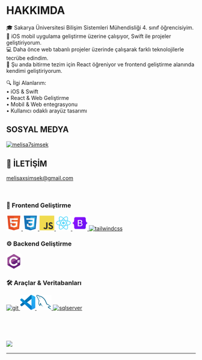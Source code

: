# HAKKIMDA
🎓 Sakarya Üniversitesi Bilişim Sistemleri Mühendisliği 4. sınıf öğrencisiyim.<br/>
📱 iOS mobil uygulama geliştirme üzerine çalışıyor, Swift ile projeler geliştiriyorum.<br/>
💻 Daha önce web tabanlı projeler üzerinde çalışarak farklı teknolojilerle tecrübe edindim.<br/>
📖 Şu anda bitirme tezim için React öğreniyor ve frontend geliştirme alanında kendimi geliştiriyorum.<br/>

🔍 İlgi Alanlarım:<br/>
• iOS & Swift <br/>
• React & Web Geliştirme <br/>
• Mobil & Web entegrasyonu <br/>
• Kullanıcı odaklı arayüz tasarımı <br/>

## SOSYAL MEDYA
<p align="left">
<a href="https://www.linkedin.com/in/melisa7simsek/" target="blank"><img align="center" src="https://raw.githubusercontent.com/rahuldkjain/github-profile-readme-generator/master/src/images/icons/Social/linked-in-alt.svg" alt="melisa7simsek" height="30" width="40" /></a>
</p>





## 👤 İLETİŞİM
melisaxsimsek@gmail.com

<br/>


<h3 align="left">🎨 Frontend Geliştirme</h3>
<p align="left">
  <a href="https://www.w3.org/html/" target="_blank" rel="noreferrer">
    <img src="https://raw.githubusercontent.com/devicons/devicon/master/icons/html5/html5-original.svg" alt="html5" width="40" height="40"/>
  </a>
  <a href="https://www.w3schools.com/css/" target="_blank" rel="noreferrer">
    <img src="https://raw.githubusercontent.com/devicons/devicon/master/icons/css3/css3-original.svg" alt="css3" width="40" height="40"/>
  </a>
  <a href="https://developer.mozilla.org/en-US/docs/Web/JavaScript" target="_blank" rel="noreferrer">
    <img src="https://raw.githubusercontent.com/devicons/devicon/master/icons/javascript/javascript-original.svg" alt="javascript" width="40" height="40"/>
  </a>
  <a href="https://react.dev/" target="_blank" rel="noreferrer">
    <img src="https://raw.githubusercontent.com/devicons/devicon/master/icons/react/react-original.svg" alt="react" width="40" height="40"/>
  </a>
  <a href="https://getbootstrap.com/" target="_blank" rel="noreferrer">
    <img src="https://raw.githubusercontent.com/devicons/devicon/master/icons/bootstrap/bootstrap-original.svg" alt="bootstrap" width="40" height="40"/>
  </a>
  <a href="https://tailwindcss.com/" target="_blank" rel="noreferrer">
    <img src="https://www.vectorlogo.zone/logos/tailwindcss/tailwindcss-icon.svg" alt="tailwindcss" width="40" height="40"/>
  </a>
</p>

<h3 align="left">⚙️ Backend Geliştirme</h3>
<p align="left">
  <a href="https://learn.microsoft.com/tr-tr/dotnet/csharp/" target="_blank" rel="noreferrer">
    <img src="https://raw.githubusercontent.com/devicons/devicon/master/icons/csharp/csharp-original.svg" alt="csharp" width="40" height="40"/>
  </a>
</p>

<h3 align="left">🛠️ Araçlar & Veritabanları</h3>
<p align="left">
  <a href="https://git-scm.com/" target="_blank" rel="noreferrer">
    <img src="https://www.vectorlogo.zone/logos/git-scm/git-scm-icon.svg" alt="git" width="40" height="40"/>
  </a>
  <a href="https://code.visualstudio.com/" target="_blank" rel="noreferrer">
    <img src="https://raw.githubusercontent.com/devicons/devicon/master/icons/vscode/vscode-original.svg" alt="vscode" width="40" height="40"/>
  </a>
  <a href="https://www.mysql.com/" target="_blank" rel="noreferrer">
    <img src="https://raw.githubusercontent.com/devicons/devicon/master/icons/mysql/mysql-original.svg" alt="mysql" width="40" height="40"/>
  </a>
  <a href="https://www.microsoft.com/en-us/sql-server" target="_blank" rel="noreferrer">
    <img src="https://www.svgrepo.com/show/303229/microsoft-sql-server-logo.svg" alt="sqlserver" width="40" height="40"/>
  </a>
</p>
</p>
<br/><br/><br/>

![](https://github-readme-stats.vercel.app/api/top-langs/?username=Mel4sa&theme=dark&hide_border=false&include_all_commits=false&count_private=false&layout=compact)



---





